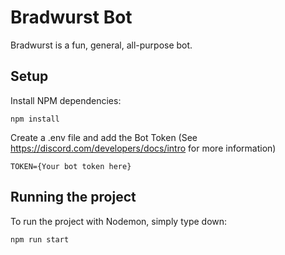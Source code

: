 # Bradwurst Bot

Bradwurst is a fun, general, all-purpose bot.

## Setup
Install NPM dependencies:
```
npm install
```
Create a .env file and add the Bot Token (See https://discord.com/developers/docs/intro for more information)
```
TOKEN={Your bot token here}
```

## Running the project
To run the project with Nodemon, simply type down:
```
npm run start
```